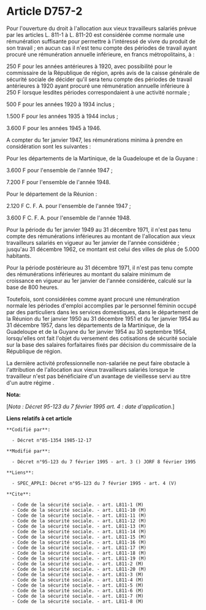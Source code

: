 # Article D757-2

Pour l'ouverture du droit à l'allocation aux vieux travailleurs salariés prévue par les articles L. 811-1 à L. 811-20 est
considérée comme normale une rémunération suffisante pour permettre à l'intéressé de vivre du produit de son travail ; en
aucun cas il n'est tenu compte des périodes de travail ayant procuré une rémunération annuelle inférieure, en francs
métropolitains, à : 

250 F pour les années antérieures à 1920, avec possibilité pour le commissaire de la République de région, après avis de la
caisse générale de sécurité sociale de décider qu'il sera tenu compte des périodes de travail antérieures à 1920 ayant
procuré une rémunération annuelle inférieure à 250 F lorsque lesdites périodes correspondaient à une activité normale ; 

500 F pour les années 1920 à 1934 inclus ; 

1.500 F pour les années 1935 à 1944 inclus ; 

3.600 F pour les années 1945 à 1946. 

A compter du 1er janvier 1947, les rémunérations minima à prendre en considération sont les suivantes : 

Pour les départements de la Martinique, de la Guadeloupe et de la Guyane : 

3.600 F pour l'ensemble de l'année 1947 ; 

7.200 F pour l'ensemble de l'année 1948. 

Pour le département de la Réunion : 

2.120 F C. F. A. pour l'ensemble de l'année 1947 ; 

3.600 F C. F. A. pour l'ensemble de l'année 1948. 

Pour la période du 1er janvier 1949 au 31 décembre 1971, il n'est pas tenu compte des rémunérations inférieures au montant de
l'allocation aux vieux travailleurs salariés en vigueur au 1er janvier de l'année considérée ; jusqu'au 31 décembre 1962, ce
montant est celui des villes de plus de 5.000 habitants. 

Pour la période postérieure au 31 décembre 1971, il n'est pas tenu compte des rémunérations inférieures au montant du salaire
minimum de croissance en vigueur au 1er janvier de l'année considérée, calculé sur la base de 800 heures. 

Toutefois, sont considérées comme ayant procuré une rémunération normale les périodes d'emploi accomplies par le personnel
féminin occupé par des particuliers dans les services domestiques, dans le département de la Réunion du 1er janvier 1950 au
31 décembre 1951 et du 1er janvier 1954 au 31 décembre 1957, dans les départements de la Martinique, de la Guadeloupe et de
la Guyane du 1er janvier 1954 au 30 septembre 1954, lorsqu'elles ont fait l'objet du versement des cotisations de sécurité
sociale sur la base des salaires forfaitaires fixés par décision du commissaire de la République de région. 

La dernière activité professionnelle non-salariée ne peut faire obstacle à l'attribution de l'allocation aux vieux
travailleurs salariés lorsque le travailleur n'est pas bénéficiaire d'un avantage de vieillesse servi au titre d'un autre
régime   .

**Nota:**

[*Nota : Décret 95-123 du 7 février 1995 art. 4 : date d'application.*]

**Liens relatifs à cet article**

	**Codifié par**:

	  - Décret n°85-1354 1985-12-17

	**Modifié par**:

	  - Décret n°95-123 du 7 février 1995 - art. 3 () JORF 8 février 1995

	**Liens**:

	  - SPEC_APPLI: Décret n°95-123 du 7 février 1995 - art. 4 (V)

	**Cite**:

	  - Code de la sécurité sociale. - art. L811-1 (M)
	  - Code de la sécurité sociale. - art. L811-10 (M)
	  - Code de la sécurité sociale. - art. L811-11 (M)
	  - Code de la sécurité sociale. - art. L811-12 (M)
	  - Code de la sécurité sociale. - art. L811-13 (M)
	  - Code de la sécurité sociale. - art. L811-14 (M)
	  - Code de la sécurité sociale. - art. L811-15 (M)
	  - Code de la sécurité sociale. - art. L811-16 (M)
	  - Code de la sécurité sociale. - art. L811-17 (M)
	  - Code de la sécurité sociale. - art. L811-18 (M)
	  - Code de la sécurité sociale. - art. L811-19 (M)
	  - Code de la sécurité sociale. - art. L811-2 (M)
	  - Code de la sécurité sociale. - art. L811-20 (M)
	  - Code de la sécurité sociale. - art. L811-3 (M)
	  - Code de la sécurité sociale. - art. L811-4 (M)
	  - Code de la sécurité sociale. - art. L811-5 (M)
	  - Code de la sécurité sociale. - art. L811-6 (M)
	  - Code de la sécurité sociale. - art. L811-7 (M)
	  - Code de la sécurité sociale. - art. L811-8 (M)
